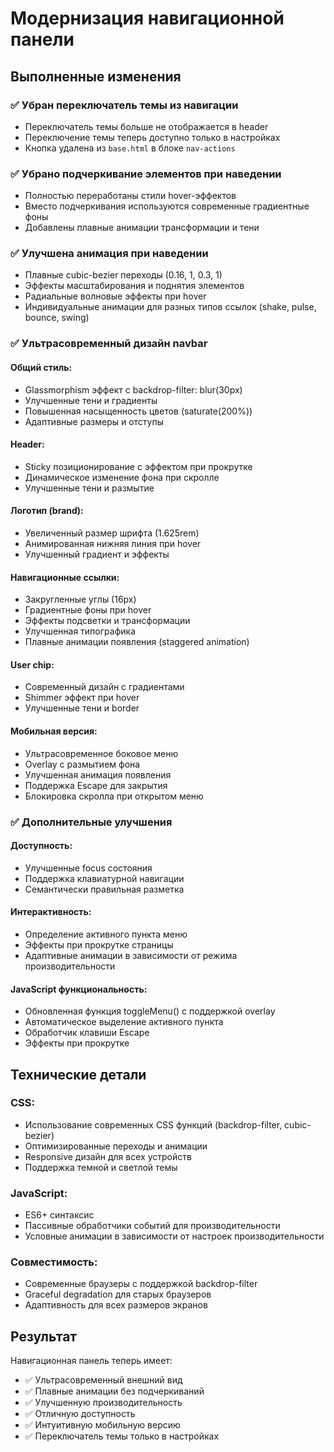 # Модернизация навигационной панели

## Выполненные изменения

### ✅ Убран переключатель темы из навигации
- Переключатель темы больше не отображается в header
- Переключение темы теперь доступно только в настройках
- Кнопка удалена из `base.html` в блоке `nav-actions`

### ✅ Убрано подчеркивание элементов при наведении
- Полностью переработаны стили hover-эффектов
- Вместо подчеркивания используются современные градиентные фоны
- Добавлены плавные анимации трансформации и тени

### ✅ Улучшена анимация при наведении
- Плавные cubic-bezier переходы (0.16, 1, 0.3, 1) 
- Эффекты масштабирования и поднятия элементов
- Радиальные волновые эффекты при hover
- Индивидуальные анимации для разных типов ссылок (shake, pulse, bounce, swing)

### ✅ Ультрасовременный дизайн navbar

#### Общий стиль:
- Glassmorphism эффект с backdrop-filter: blur(30px)
- Улучшенные тени и градиенты
- Повышенная насыщенность цветов (saturate(200%))
- Адаптивные размеры и отступы

#### Header:
- Sticky позиционирование с эффектом при прокрутке
- Динамическое изменение фона при скролле
- Улучшенные тени и размытие

#### Логотип (brand):
- Увеличенный размер шрифта (1.625rem)
- Анимированная нижняя линия при hover
- Улучшенный градиент и эффекты

#### Навигационные ссылки:
- Закругленные углы (16px)
- Градиентные фоны при hover
- Эффекты подсветки и трансформации
- Улучшенная типографика
- Плавные анимации появления (staggered animation)

#### User chip:
- Современный дизайн с градиентами
- Shimmer эффект при hover
- Улучшенные тени и border

#### Мобильная версия:
- Ультрасовременное боковое меню
- Overlay с размытием фона
- Улучшенная анимация появления
- Поддержка Escape для закрытия
- Блокировка скролла при открытом меню

### ✅ Дополнительные улучшения

#### Доступность:
- Улучшенные focus состояния
- Поддержка клавиатурной навигации
- Семантически правильная разметка

#### Интерактивность:
- Определение активного пункта меню
- Эффекты при прокрутке страницы
- Адаптивные анимации в зависимости от режима производительности

#### JavaScript функциональность:
- Обновленная функция toggleMenu() с поддержкой overlay
- Автоматическое выделение активного пункта
- Обработчик клавиши Escape
- Эффекты при прокрутке

## Технические детали

### CSS:
- Использование современных CSS функций (backdrop-filter, cubic-bezier)
- Оптимизированные переходы и анимации
- Responsive дизайн для всех устройств
- Поддержка темной и светлой темы

### JavaScript:
- ES6+ синтаксис
- Пассивные обработчики событий для производительности
- Условные анимации в зависимости от настроек производительности

### Совместимость:
- Современные браузеры с поддержкой backdrop-filter
- Graceful degradation для старых браузеров
- Адаптивность для всех размеров экранов

## Результат

Навигационная панель теперь имеет:
- ✅ Ультрасовременный внешний вид
- ✅ Плавные анимации без подчеркиваний  
- ✅ Улучшенную производительность
- ✅ Отличную доступность
- ✅ Интуитивную мобильную версию
- ✅ Переключатель темы только в настройках
